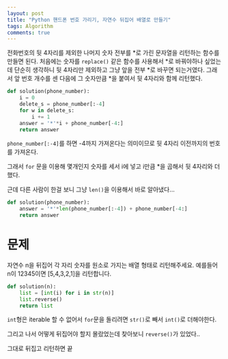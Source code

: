```yaml
---
layout: post
title: "Python 핸드폰 번호 가리기, 자연수 뒤집어 배열로 만들기"
tags: Algorithm
comments: true
---
```


전화번호의 뒷 4자리를 제외한 나머지 숫자 전부를 *로 가린 문자열을 리턴하는 함수를 만들면 된다.
처음에는 숫자를 `replace()` 같은 함수를 사용해서 *로 바꿔야하나 싶었는데
단순히 생각하니 뒷 4자리만 제외하고 그냥 앞을 전부 *로 바꾸면 되는거였다.
그래서 앞 번호 개수를 센 다음에 그 숫자만큼 *을 붙여서 뒷 4자리와 함께 리턴했다.

```python
def solution(phone_number):
    i = 0
    delete_s = phone_number[:-4]
    for w in delete_s:
        i += 1
    answer = '*'*i + phone_number[-4:]
    return answer
```

`phone_number[:-4]`를 하면 -4까지 가져온다는 의미이므로 뒷 4자리 이전까지의 번호를 가져온다.

그래서 `for` 문을 이용해 몇개인지 숫자를 세서 i에 넣고 i만큼 *을 곱해서 뒷 4자리와 더했다.

근데 다른 사람이 한걸 보니 그냥 `len()`을 이용해서 바로 알아냈다...

```python
def solution(phone_number):
    answer = '*'*len(phone_number[:-4]) + phone_number[-4:]
    return answer
```

# 문제

자연수 n을 뒤집어 각 자리 숫자를 원소로 가지는 배열 형태로 리턴해주세요. 예를들어 n이 12345이면 [5,4,3,2,1]을 리턴합니다.

```python
def solution(n):
    list = [int(i) for i in str(n)]
    list.reverse()
    return list
```

`int`형은 iterable 할 수 없어서 `for`문을 돌리려면 `str()`로 빼서 `int()`로 더해야한다.

그리고 나서 어떻게 뒤집어야 할지 몰랐었는데 찾아보니 `reverse()`가 있었다..

그대로 뒤집고 리턴하면 끝